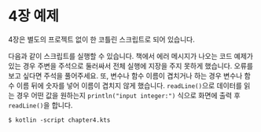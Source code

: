 # 4장 예제

4장은 별도의 프로젝트 없이 한 코틀린 스크립트로 되어 있습니다.

다음과 같이 스크립트를 실행할 수 있습니다. 책에서 에러 메시지가 나오는 코드 예제가 있는 경우 주변을 주석으로 둘러싸서 전체 실행에 지장을 주지 못하게 했습니다. 오류를 보고 싶다면 주석을 풀어주세요.
또, 변수나 함수 이름이 겹치거나 하는 경우 변수나 함수 이름 뒤에 숫자를 넣어 이름이 겹치지 않게 했습니다. `readLine()`으로 데이터를 읽는 경우 어떤 값을 원하는지 `println("input integer:")` 식으로 화면에 출력 후 `readLine()`을 합니다.

```
$ kotlin -script chapter4.kts
```

